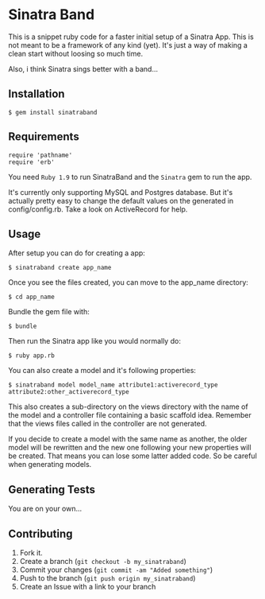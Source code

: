 Sinatra Band
=============

This is a snippet ruby code for a faster initial setup of a Sinatra App. This is not meant to be a framework of any kind (yet). It's just a way of making a clean start without loosing so much time.

Also, i think Sinatra sings better with a band...


Installation
-----------

    $ gem install sinatraband


Requirements
-----------

    require 'pathname'
    require 'erb'

You need `Ruby 1.9` to run SinatraBand and the `Sinatra` gem to run the app.

It's currently only supporting MySQL and Postgres database. But it's actually pretty easy to change the default values on the generated in config/config.rb. Take a look on ActiveRecord for help.


Usage
-----

After setup you can do for creating a app:

    $ sinatraband create app_name

Once you see the files created, you can move to the app_name directory:

    $ cd app_name

Bundle the gem file with:

    $ bundle

Then run the Sinatra app like you would normally do:

    $ ruby app.rb

You can also create a model and it's following properties:

    $ sinatraband model model_name attribute1:activerecord_type attribute2:other_activerecord_type

This also creates a sub-directory on the views directory with the name of the model and a controller file containing a basic scaffold idea. Remember that the views files called in the controller are not generated.

If you decide to create a model with the same name as another, the older model will be rewritten and the new one following your new properties will be created.
That means you can lose some latter added code. So be careful when generating models.


Generating Tests
-------

You are on your own...


Contributing
------------

1. Fork it.
2. Create a branch (`git checkout -b my_sinatraband`)
3. Commit your changes (`git commit -am "Added something"`)
4. Push to the branch (`git push origin my_sinatraband`)
5. Create an Issue with a link to your branch
